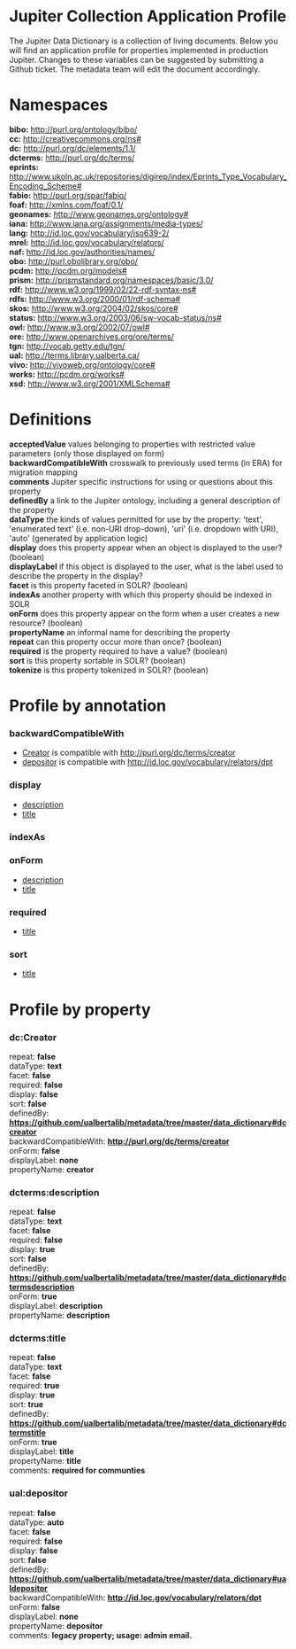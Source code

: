# Jupiter Collection Application Profile

The Jupiter Data Dictionary is a collection of living documents. Below you will find an application profile for properties implemented in production Jupiter. Changes to these variables can be suggested by submitting a Github ticket. The metadata team will edit the document accordingly.

# Namespaces  
**bibo:** http://purl.org/ontology/bibo/  
**cc:** http://creativecommons.org/ns#  
**dc:** http://purl.org/dc/elements/1.1/  
**dcterms:** http://purl.org/dc/terms/  
**eprints:** http://www.ukoln.ac.uk/repositories/digirep/index/Eprints_Type_Vocabulary_Encoding_Scheme#  
**fabio:** http://purl.org/spar/fabio/  
**foaf:** http://xmlns.com/foaf/0.1/  
**geonames:** http://www.geonames.org/ontology#  
**iana:** http://www.iana.org/assignments/media-types/  
**lang:** http://id.loc.gov/vocabulary/iso639-2/  
**mrel:** http://id.loc.gov/vocabulary/relators/  
**naf:** http://id.loc.gov/authorities/names/  
**obo:** http://purl.obolibrary.org/obo/  
**pcdm:** http://pcdm.org/models#  
**prism:** http://prismstandard.org/namespaces/basic/3.0/  
**rdf:** http://www.w3.org/1999/02/22-rdf-syntax-ns#  
**rdfs:** http://www.w3.org/2000/01/rdf-schema#  
**skos:** http://www.w3.org/2004/02/skos/core#  
**status:** http://www.w3.org/2003/06/sw-vocab-status/ns#  
**owl:** http://www.w3.org/2002/07/owl#  
**ore:** http://www.openarchives.org/ore/terms/  
**tgn:** http://vocab.getty.edu/tgn/  
**ual:** http://terms.library.ualberta.ca/  
**vivo:** http://vivoweb.org/ontology/core#  
**works:** http://pcdm.org/works#  
**xsd:** http://www.w3.org/2001/XMLSchema#  

# Definitions

   **acceptedValue** values belonging to properties with restricted value parameters (only those displayed on form)  
   **backwardCompatibleWith** crosswalk to previously used terms (in ERA) for migration mapping  
   **comments** Jupiter specific instructions for using or questions about this property  
   **definedBy** a link to the Jupiter ontology, including a general description of the property  
   **dataType** the kinds of values permitted for use by the property: 'text', 'enumerated text' (i.e. non-URI drop-down), 'uri' (i.e. dropdown with URI), 'auto' (generated by application logic)  
   **display** does this property appear when an object is displayed to the user? (boolean)  
   **displayLabel** if this object is displayed to the user, what is the label used to describe the property in the display?  
   **facet** is this property faceted in SOLR? (boolean)  
   **indexAs** another property with which this property should be indexed in SOLR  
   **onForm** does this property appear on the form when a user creates a new resource? (boolean)  
   **propertyName** an informal name for describing the property  
   **repeat** can this property occur more than once? (boolean)  
   **required** is the property required to have a value? (boolean)  
   **sort** is this property sortable in SOLR? (boolean)  
   **tokenize** is this property tokenized in SOLR? (boolean)  

# Profile by annotation
### backwardCompatibleWith  
  * [Creator](https://github.com/ualbertalib/metadata/tree/master/data_dictionary#dccreator) is compatible with http://purl.org/dc/terms/creator  
  * [depositor](https://github.com/ualbertalib/metadata/tree/master/data_dictionary#ualdepositor) is compatible with http://id.loc.gov/vocabulary/relators/dpt  
### display  
  * [description](https://github.com/ualbertalib/metadata/tree/master/data_dictionary#dctermsdescription  )  
  * [title](https://github.com/ualbertalib/metadata/tree/master/data_dictionary#dctermstitle  )  
### indexAs  
### onForm  
  * [description](https://github.com/ualbertalib/metadata/tree/master/data_dictionary#dctermsdescription  )  
  * [title](https://github.com/ualbertalib/metadata/tree/master/data_dictionary#dctermstitle  )  
### required  
  * [title](https://github.com/ualbertalib/metadata/tree/master/data_dictionary#dctermstitle  )  
### sort  
  * [title](https://github.com/ualbertalib/metadata/tree/master/data_dictionary#dctermstitle  )  

# Profile by property

### dc:Creator  
repeat: **false**  
dataType: **text**  
facet: **false**  
required: **false**  
display: **false**  
sort: **false**  
definedBy: **https://github.com/ualbertalib/metadata/tree/master/data_dictionary#dccreator**  
backwardCompatibleWith: **http://purl.org/dc/terms/creator**  
onForm: **false**  
displayLabel: **none**  
propertyName: **creator**  
### dcterms:description  
repeat: **false**  
dataType: **text**  
facet: **false**  
required: **false**  
display: **true**  
sort: **false**  
definedBy: **https://github.com/ualbertalib/metadata/tree/master/data_dictionary#dctermsdescription**  
onForm: **true**  
displayLabel: **description**  
propertyName: **description**  
### dcterms:title  
repeat: **false**  
dataType: **text**  
facet: **false**  
required: **true**  
display: **true**  
sort: **true**  
definedBy: **https://github.com/ualbertalib/metadata/tree/master/data_dictionary#dctermstitle**  
onForm: **true**  
displayLabel: **title**  
propertyName: **title**  
comments: **required for communties**  
### ual:depositor  
repeat: **false**  
dataType: **auto**  
facet: **false**  
required: **false**  
display: **false**  
sort: **false**  
definedBy: **https://github.com/ualbertalib/metadata/tree/master/data_dictionary#ualdepositor**  
backwardCompatibleWith: **http://id.loc.gov/vocabulary/relators/dpt**  
onForm: **false**  
displayLabel: **none**  
propertyName: **depositor**  
comments: **legacy property; usage: admin email.**  
